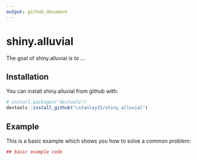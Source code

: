 ```yaml
---
output: github_document
---
```


<!-- README.md is generated from README.Rmd. Please edit that file -->



# shiny.alluvial

The goal of shiny.alluvial is to ...

## Installation

You can install shiny.alluvial from github with:


```r
# install.packages("devtools")
devtools::install_github("cstanley25/shiny_alluvial")
```

## Example

This is a basic example which shows you how to solve a common problem:


```r
## basic example code
```
